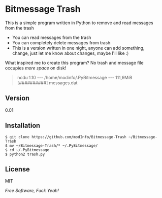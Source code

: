 Bitmessage Trash
=========

This is a simple program written in Python to remove and read messages from the trash

  - You can read messages from the trash
  - You can completely delete messages from trash
  - This is a version written in one night, anyone can add something, change, just let me know about changes, maybe I'll like :)


What inspired me to create this program? 
No trash and message file occupies _more space_ on disk!

> ncdu 1.10
> --- /home/modinfo/.PyBitmessage ---
>  111,9MiB [##########]  messages.dat

Version
-

0.01

Installation
--------------

    $ git clone https://github.com/modInfo/Bitmessage-Trash ~/Bitmessage-Trash
    $ mv ~/Bitmessage-Trash/* ~/.PyBitmessage/
    $ cd ~/.PyBitmessage
    $ python2 trash.py


License
-

MIT

*Free Software, Fuck Yeah!*

  

    
